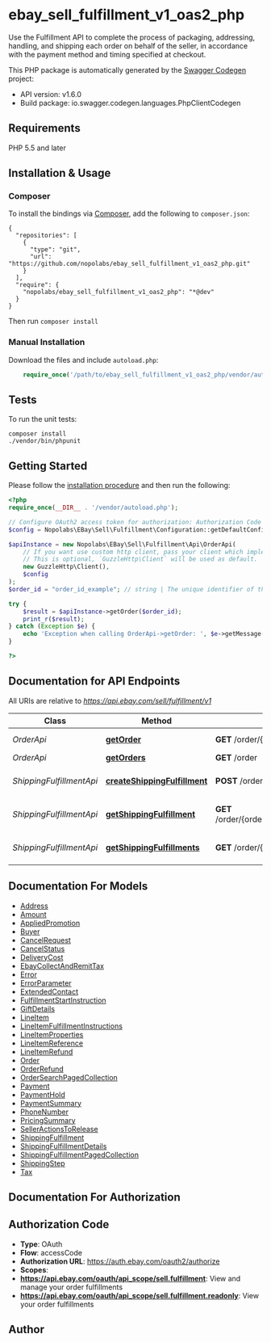 # ebay_sell_fulfillment_v1_oas2_php
Use the Fulfillment API to complete the process of packaging, addressing, handling, and shipping each order on behalf of the seller, in accordance with the payment method and timing specified at checkout.

This PHP package is automatically generated by the [Swagger Codegen](https://github.com/swagger-api/swagger-codegen) project:

- API version: v1.6.0
- Build package: io.swagger.codegen.languages.PhpClientCodegen

## Requirements

PHP 5.5 and later

## Installation & Usage
### Composer

To install the bindings via [Composer](http://getcomposer.org/), add the following to `composer.json`:

```
{
  "repositories": [
    {
      "type": "git",
      "url": "https://github.com/nopolabs/ebay_sell_fulfillment_v1_oas2_php.git"
    }
  ],
  "require": {
    "nopolabs/ebay_sell_fulfillment_v1_oas2_php": "*@dev"
  }
}
```

Then run `composer install`

### Manual Installation

Download the files and include `autoload.php`:

```php
    require_once('/path/to/ebay_sell_fulfillment_v1_oas2_php/vendor/autoload.php');
```

## Tests

To run the unit tests:

```
composer install
./vendor/bin/phpunit
```

## Getting Started

Please follow the [installation procedure](#installation--usage) and then run the following:

```php
<?php
require_once(__DIR__ . '/vendor/autoload.php');

// Configure OAuth2 access token for authorization: Authorization Code
$config = Nopolabs\EBay\Sell\Fulfillment\Configuration::getDefaultConfiguration()->setAccessToken('YOUR_ACCESS_TOKEN');

$apiInstance = new Nopolabs\EBay\Sell\Fulfillment\Api\OrderApi(
    // If you want use custom http client, pass your client which implements `GuzzleHttp\ClientInterface`.
    // This is optional, `GuzzleHttp\Client` will be used as default.
    new GuzzleHttp\Client(),
    $config
);
$order_id = "order_id_example"; // string | The unique identifier of the order. This value was returned by the getOrders call in the orders.orderId field; for example, 170009092860-9849164007!140000000544476.

try {
    $result = $apiInstance->getOrder($order_id);
    print_r($result);
} catch (Exception $e) {
    echo 'Exception when calling OrderApi->getOrder: ', $e->getMessage(), PHP_EOL;
}

?>
```

## Documentation for API Endpoints

All URIs are relative to *https://api.ebay.com/sell/fulfillment/v1*

Class | Method | HTTP request | Description
------------ | ------------- | ------------- | -------------
*OrderApi* | [**getOrder**](docs/Api/OrderApi.md#getorder) | **GET** /order/{orderId} | Get an Order
*OrderApi* | [**getOrders**](docs/Api/OrderApi.md#getorders) | **GET** /order | Get Orders
*ShippingFulfillmentApi* | [**createShippingFulfillment**](docs/Api/ShippingFulfillmentApi.md#createshippingfulfillment) | **POST** /order/{orderId}/shipping_fulfillment | Create a Shipping Fulfillment
*ShippingFulfillmentApi* | [**getShippingFulfillment**](docs/Api/ShippingFulfillmentApi.md#getshippingfulfillment) | **GET** /order/{orderId}/shipping_fulfillment/{fulfillmentId} | Get a Shipping Fulfillment
*ShippingFulfillmentApi* | [**getShippingFulfillments**](docs/Api/ShippingFulfillmentApi.md#getshippingfulfillments) | **GET** /order/{orderId}/shipping_fulfillment | Get Shipping Fulfillments


## Documentation For Models

 - [Address](docs/Model/Address.md)
 - [Amount](docs/Model/Amount.md)
 - [AppliedPromotion](docs/Model/AppliedPromotion.md)
 - [Buyer](docs/Model/Buyer.md)
 - [CancelRequest](docs/Model/CancelRequest.md)
 - [CancelStatus](docs/Model/CancelStatus.md)
 - [DeliveryCost](docs/Model/DeliveryCost.md)
 - [EbayCollectAndRemitTax](docs/Model/EbayCollectAndRemitTax.md)
 - [Error](docs/Model/Error.md)
 - [ErrorParameter](docs/Model/ErrorParameter.md)
 - [ExtendedContact](docs/Model/ExtendedContact.md)
 - [FulfillmentStartInstruction](docs/Model/FulfillmentStartInstruction.md)
 - [GiftDetails](docs/Model/GiftDetails.md)
 - [LineItem](docs/Model/LineItem.md)
 - [LineItemFulfillmentInstructions](docs/Model/LineItemFulfillmentInstructions.md)
 - [LineItemProperties](docs/Model/LineItemProperties.md)
 - [LineItemReference](docs/Model/LineItemReference.md)
 - [LineItemRefund](docs/Model/LineItemRefund.md)
 - [Order](docs/Model/Order.md)
 - [OrderRefund](docs/Model/OrderRefund.md)
 - [OrderSearchPagedCollection](docs/Model/OrderSearchPagedCollection.md)
 - [Payment](docs/Model/Payment.md)
 - [PaymentHold](docs/Model/PaymentHold.md)
 - [PaymentSummary](docs/Model/PaymentSummary.md)
 - [PhoneNumber](docs/Model/PhoneNumber.md)
 - [PricingSummary](docs/Model/PricingSummary.md)
 - [SellerActionsToRelease](docs/Model/SellerActionsToRelease.md)
 - [ShippingFulfillment](docs/Model/ShippingFulfillment.md)
 - [ShippingFulfillmentDetails](docs/Model/ShippingFulfillmentDetails.md)
 - [ShippingFulfillmentPagedCollection](docs/Model/ShippingFulfillmentPagedCollection.md)
 - [ShippingStep](docs/Model/ShippingStep.md)
 - [Tax](docs/Model/Tax.md)


## Documentation For Authorization


## Authorization Code

- **Type**: OAuth
- **Flow**: accessCode
- **Authorization URL**: https://auth.ebay.com/oauth2/authorize
- **Scopes**: 
 - **https://api.ebay.com/oauth/api_scope/sell.fulfillment**: View and manage your order fulfillments
 - **https://api.ebay.com/oauth/api_scope/sell.fulfillment.readonly**: View your order fulfillments


## Author




